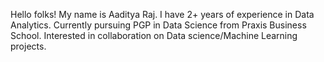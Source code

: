 Hello folks!
My name is Aaditya Raj.
I have 2+ years of experience in Data Analytics.
Currently pursuing PGP in Data Science from Praxis Business School.
Interested in collaboration on Data science/Machine Learning projects.
